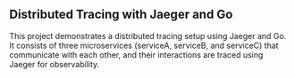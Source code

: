 ## Distributed Tracing with Jaeger and Go
This project demonstrates a distributed tracing setup using Jaeger and Go. It consists of three microservices (serviceA, serviceB, and serviceC) that communicate with each other, and their interactions are traced using Jaeger for observability.
